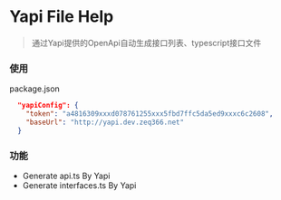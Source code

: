 # Yapi File Help

> 通过Yapi提供的OpenApi自动生成接口列表、typescript接口文件

### 使用

package.json
```json
  "yapiConfig": {
    "token": "a4816309xxxd078761255xxx5fbd7ffc5da5ed9xxxc6c2608",
    "baseUrl": "http://yapi.dev.zeq366.net"
  }
```

### 功能

- Generate api.ts By Yapi
- Generate interfaces.ts By Yapi
